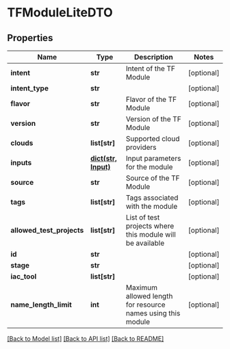 # TFModuleLiteDTO

## Properties
Name | Type | Description | Notes
------------ | ------------- | ------------- | -------------
**intent** | **str** | Intent of the TF Module | [optional] 
**intent_type** | **str** |  | [optional] 
**flavor** | **str** | Flavor of the TF Module | [optional] 
**version** | **str** | Version of the TF Module | [optional] 
**clouds** | **list[str]** | Supported cloud providers | [optional] 
**inputs** | [**dict(str, Input)**](Input.md) | Input parameters for the module | [optional] 
**source** | **str** | Source of the TF Module | [optional] 
**tags** | **list[str]** | Tags associated with the module | [optional] 
**allowed_test_projects** | **list[str]** | List of test projects where this module will be available | [optional] 
**id** | **str** |  | [optional] 
**stage** | **str** |  | [optional] 
**iac_tool** | **list[str]** |  | [optional] 
**name_length_limit** | **int** | Maximum allowed length for resource names using this module | [optional] 

[[Back to Model list]](../README.md#documentation-for-models) [[Back to API list]](../README.md#documentation-for-api-endpoints) [[Back to README]](../README.md)

